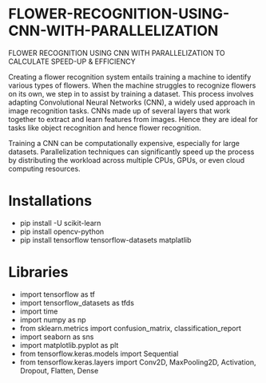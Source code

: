 # FLOWER-RECOGNITION-USING-CNN-WITH-PARALLELIZATION
FLOWER RECOGNITION USING CNN WITH PARALLELIZATION TO CALCULATE SPEED-UP &amp; EFFICIENCY

Creating a flower recognition system entails training a machine to identify various types of flowers. When the machine struggles to recognize flowers on its own, we step in to assist by training  a dataset. This process   involves adapting Convolutional Neural Networks (CNN), a widely  used approach  in image recognition tasks. CNNs made  up of several layers that work together to extract and learn features from images. Hence they are ideal for tasks like object recognition and hence flower recognition. 

Training a CNN can be  computationally expensive, especially for  large datasets. Parallelization  techniques can significantly  speed up the process by distributing  the workload across multiple CPUs, GPUs, or even cloud computing resources.


# Installations

* pip install -U scikit-learn
* pip install opencv-python
* pip install tensorflow tensorflow-datasets matplatlib


# Libraries

* import tensorflow as tf
* import tensorflow_datasets as tfds
* import time
* import numpy as np
* from sklearn.metrics import confusion_matrix, classification_report
* import seaborn as sns
* import matplotlib.pyplot as plt
* from tensorflow.keras.models import Sequential
* from tensorflow.keras.layers import Conv2D, MaxPooling2D, Activation, Dropout, Flatten, Dense
